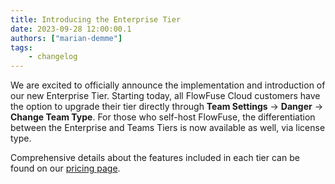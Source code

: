 ```yaml
---
title: Introducing the Enterprise Tier
date: 2023-09-28 12:00:00.1
authors: ["marian-demme"]
tags:
    - changelog
---
```


We are excited to officially announce the implementation and introduction of our new Enterprise Tier. Starting today, all FlowFuse Cloud customers have the option to upgrade their tier directly through **Team Settings** -> **Danger** -> **Change Team Type**. For those who self-host FlowFuse, the differentiation between the Enterprise and Teams Tiers is now available as well, via license type.

Comprehensive details about the features included in each tier can be found on our [pricing page](https://flowfuse.com/pricing/).